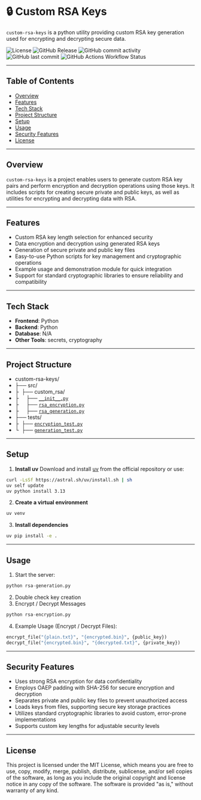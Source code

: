 # 🔒 Custom RSA Keys
`custom-rsa-keys` is a python utility providing custom RSA key generation used for encrypting and decrypting secure data.


![License](https://img.shields.io/badge/license-MIT-blue.svg)
![GitHub Release](https://img.shields.io/github/v/release/kscardinal/custom-rsa-keys)
![GitHub commit activity](https://img.shields.io/github/commit-activity/t/kscardinal/custom-rsa-keys)
![GitHub last commit](https://img.shields.io/github/last-commit/kscardinal/custom-rsa-keys)
![GitHub Actions Workflow Status](https://img.shields.io/github/actions/workflow/status/kscardinal/custom-rsa-keys/python-tests.yml?label=encryption%2Fdecryption%20testing)


---

## Table of Contents  
- [Overview](#Overview)
- [Features](#features)
- [Tech Stack](#Tech-Stack)
- [Project Structure](#project-structure)
- [Setup](#setup)
- [Usage](#usage)
- [Security Features](#security-features)
- [License](#License)

---

## Overview  

`custom-rsa-keys` is a project enables users to generate custom RSA key pairs and perform encryption and decryption operations using those keys. It includes scripts for creating secure private and public keys, as well as utilities for encrypting and decrypting data with RSA. 

---

## Features  

- Custom RSA key length selection for enhanced security
- Data encryption and decryption using generated RSA keys
- Generation of secure private and public key files
- Easy-to-use Python scripts for key management and cryptographic operations
- Example usage and demonstration module for quick integration
- Support for standard cryptographic libraries to ensure reliability and compatibility

---

## Tech Stack  

- **Frontend**: Python 
- **Backend**: Python
- **Database**: N/A
- **Other Tools**: secrets, cryptography  

---

## Project Structure

- custom-rsa-keys/
- ├── src/
- ├ ‎ ├── custom_rsa/
- ├ ‎ ‎ ‎ ‎ ├── [`__init__.py`](__init__.py)
- ├ ‎ ‎ ‎ ‎ ├── [`rsa_encryption.py`](rsa_encryption.py)
- ├ ‎ ‎ ‎ ‎ ├── [`rsa_generation.py`](rsa_generation.py)
- ├── tests/
- ├‎ ‎ ├── [`encryption_test.py`](encryption_test.py)
- └‎ ‎ ├── [`generation_test.py`](generation_test.py)


---

## Setup

1. **Install uv**
	Download and install [uv](https://github.com/astral-sh/uv) from the official repository or use:
```bash
curl -LsSf https://astral.sh/uv/install.sh | sh
uv self update
uv python install 3.13
```

2. **Create a virtual environment**
```bash
uv venv
```

3. **Install dependencies**
```bash
uv pip install -e .
```

---

## Usage

1. Start the server:
```python
python rsa-generation.py
```
2. Double check key creation
3. Encrypt / Decrypt Messages
```python
python rsa-encryption.py
```
4. Example Usage (Encrypt / Decrypt Files):
```python
encrypt_file("{plain.txt}", "{encrypted.bin}", {public_key})
decrypt_file("{encrypted.bin}", "{decrypted.txt}", {private_key})
```

---

## Security Features

- Uses strong RSA encryption for data confidentiality
- Employs OAEP padding with SHA-256 for secure encryption and decryption
- Separates private and public key files to prevent unauthorized access
- Loads keys from files, supporting secure key storage practices
- Utilizes standard cryptographic libraries to avoid custom, error-prone implementations
- Supports custom key lengths for adjustable security levels

---

## License

This project is licensed under the MIT License, which means you are free to use, copy, modify, merge, publish, distribute, sublicense, and/or sell copies of the software, as long as you include the original copyright and license notice in any copy of the software. The software is provided "as is," without warranty of any kind.





